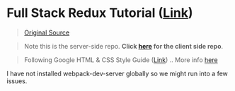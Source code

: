 # Full Stack Redux Tutorial ([Link](http://teropa.info/blog/2015/09/10/full-stack-redux-tutorial.html#the-architecture))

> [Original Source](https://github.com/teropa/redux-voting-client) 

> Note this is the server-side repo. **Click [here](https://github.com/gDelgado14/voting_app_server) for the client side repo**.

> Following Google HTML & CSS Style Guide ([Link](https://google.github.io/styleguide/htmlcssguide.xml?showone=Optional_Tags#Optional_Tags)) .. More info [here](https://html.spec.whatwg.org/multipage/syntax.html#syntax-tag-omission)

I have not installed webpack-dev-server globally so we might run into a few issues. 
